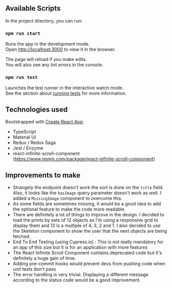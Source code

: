 ## Available Scripts

In the project directory, you can run:

### `npm run start`

Runs the app in the development mode.<br />
Open [http://localhost:3000](http://localhost:3000) to view it in the browser.

The page will reload if you make edits.<br />
You will also see any lint errors in the console.

### `npm run test`

Launches the test runner in the interactive watch mode.<br />
See the section about [running tests](https://facebook.github.io/create-react-app/docs/running-tests) for more information.

## Technologies used

Bootstrapped with [Create React App](https://github.com/facebook/create-react-app).
- TypeScript
- Material UI
- Redux / Redux Saga
- Jest / Enzyme
- react-infinite-scroll-component (https://www.npmjs.com/package/react-infinite-scroll-component)

## Improvements to make

- Strangely the endpoint doesn't work the sort is done on the `title` field. Also, it looks like the `hasImage` query parameter doesn't work as well. I added a `MissingImage` component to overcome this.
- As some fields are sometimes missing, it would be a good idea to add the optional feature to make the code more readable.
- There are definitely a lot of things to improve in the design. I decided to load the prints by sets of 12 objects as I'm using a responsive grid to display them and 12 is a multiple of 4, 3, 2 and 1. I also decided to use the Skeleton component to show the user that the next objects are being fetched.
- End To End Testing (using Cypress.io) : This is not really mandatory for an app of this size but it is for an application with more features
- The React Infinite Scroll Component contains deprecated code but it's definitely a huge gain of time.
- Adding pre-commit hooks would prevent devs from pushing code when unit tests don't pass 
- The error handling is very trivial. Displaying a different message according to the status code would be a good improvement.